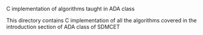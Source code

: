 C implementation of algorithms taught in ADA class

This directory contains C implementation of all the algorithms covered in the introduction section of ADA class of SDMCET